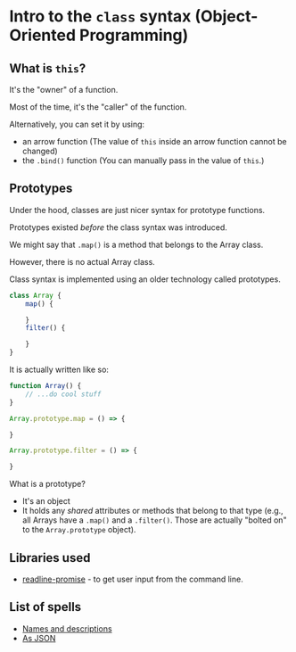 # Intro to the `class` syntax (Object-Oriented Programming)


## What is `this`?

It's the "owner" of a function. 

Most of the time, it's the "caller" of the function. 

Alternatively, you can set it by using:

- an arrow function (The value of `this` inside an arrow function cannot be changed)
- the `.bind()` function (You can manually pass in the value of `this`.)

## Prototypes

Under the hood, classes are just nicer syntax for prototype functions.

Prototypes existed *before* the class syntax was introduced.

We might say that `.map()` is a method that belongs to the Array class.

However, there is no actual Array class.

Class syntax is implemented using an older technology called prototypes.

```js
class Array {
    map() {

    }
    filter() {

    }
}
```

It is actually written like so:

```js
function Array() {
    // ...do cool stuff
}

Array.prototype.map = () => {

}

Array.prototype.filter = () => {

}
```


What is a prototype?
- It's an object
- It holds any *shared* attributes or methods that belong to that type (e.g., all Arrays have a `.map()` and a `.filter()`. Those are actually "bolted on" to the `Array.prototype` object).



## Libraries used

- [readline-promise](https://www.npmjs.com/package/readline-promise) - to get user input from the command line.

## List of spells

- [Names and descriptions](https://www.pojo.com/harry-potter-spell-list/)
- [As JSON](https://raw.githubusercontent.com/duckduckgo/zeroclickinfo-goodies/master/share/goodie/cheat_sheets/json/harry-potter-spells.json)
